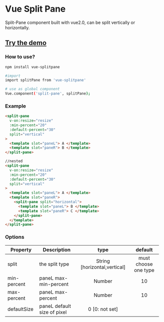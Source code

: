 # Vue Split Pane

Split-Pane component built with vue2.0, can be split vertically or horizontally.

## [Try the demo](http://panjiachen.github.io/split-pane/demo/index.html)

### How to use?

```bash
npm install vue-splitpane

#import
import splitPane from 'vue-splitpane'

# use as global component
Vue.component('split-pane', splitPane);
```

### Example

```html
<split-pane
  v-on:resize="resize"
  :min-percent="20"
  :default-percent="30"
  split="vertical"
>
  <template slot="paneL"> A </template>
  <template slot="paneR"> B </template>
</split-pane>
```

```html
//nested
<split-pane
  v-on:resize="resize"
  :min-percent="20"
  :default-percent="30"
  split="vertical"
>
  <template slot="paneL"> A </template>
  <template slot="paneR">
    <split-pane split="horizontal">
      <template slot="paneL"> B </template>
      <template slot="paneR"> C </template>
    </split-pane>
  </template>
</split-pane>
```

### Options

| Property    | Description                 |             type             |       default        |
| ----------- | --------------------------- | :--------------------------: | :------------------: |
| split       | the split type              | String [horizontal,vertical] | must choose one type |
| min-percent | paneL max-min-percent       |            Number            |          10          |
| max-percent | paneL max-percent           |            Number            |          10          |
| defaultSize | paneL default size of pixel |        0 [0: not set]        |

